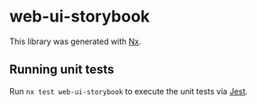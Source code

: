 # web-ui-storybook

This library was generated with [Nx](https://nx.dev).

## Running unit tests

Run `nx test web-ui-storybook` to execute the unit tests via [Jest](https://jestjs.io).

